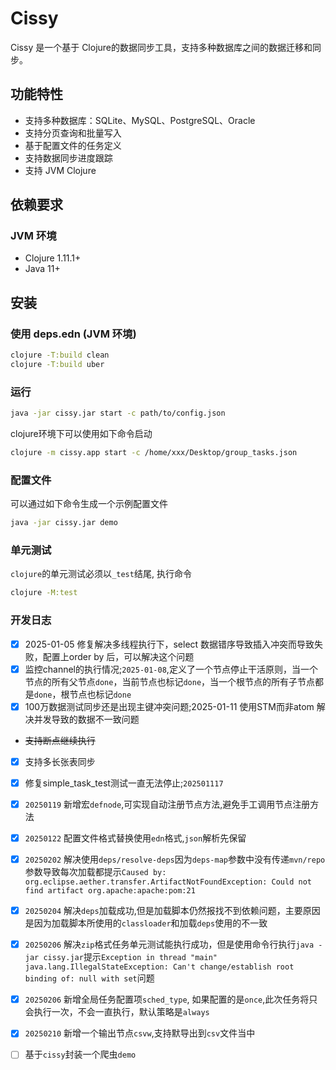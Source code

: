 # Cissy

Cissy 是一个基于 Clojure的数据同步工具，支持多种数据库之间的数据迁移和同步。

## 功能特性

- 支持多种数据库：SQLite、MySQL、PostgreSQL、Oracle
- 支持分页查询和批量写入
- 基于配置文件的任务定义
- 支持数据同步进度跟踪
- 支持 JVM Clojure

## 依赖要求

### JVM 环境
- Clojure 1.11.1+
- Java 11+

## 安装

### 使用 deps.edn (JVM 环境)
```sh
clojure -T:build clean
clojure -T:build uber
```

### 运行
```sh
java -jar cissy.jar start -c path/to/config.json
```
clojure环境下可以使用如下命令启动
```sh
clojure -m cissy.app start -c /home/xxx/Desktop/group_tasks.json
```

### 配置文件
可以通过如下命令生成一个示例配置文件
```sh
java -jar cissy.jar demo
```

### 单元测试
`clojure`的单元测试必须以`_test`结尾, 执行命令
```sh
clojure -M:test
```

### 开发日志
- [x] 2025-01-05 修复解决多线程执行下，select 数据错序导致插入冲突而导致失败，配置上order by 后，可以解决这个问题
- [x] 监控channel的执行情况;`2025-01-08`,定义了一个节点停止干活原则，当一个节点的所有父节点`done`，当前节点也标记`done`，当一个根节点的所有子节点都是`done`，根节点也标记`done`
- [x] 100万数据测试同步还是出现主键冲突问题;2025-01-11 使用STM而非atom 解决并发导致的数据不一致问题
- ~~支持断点继续执行~~
- [x] 支持多长张表同步
- [x] 修复simple_task_test测试一直无法停止;`202501117`
- [x] `20250119` 新增宏`defnode`,可实现自动注册节点方法,避免手工调用节点注册方法
- [x] `20250122` 配置文件格式替换使用`edn`格式,`json`解析先保留
- [x] `20250202` 解决使用`deps/resolve-deps`因为`deps-map`参数中没有传递`mvn/repo`参数导致每次加载都提示`Caused by: org.eclipse.aether.transfer.ArtifactNotFoundException: Could not find artifact org.apache:apache:pom:21`
- [x] `20250204` 解决`deps`加载成功,但是加载脚本仍然报找不到依赖问题，主要原因是因为加载脚本所使用的`classloader`和加载`deps`使用的不一致
- [x] `20250206` 解决`zip`格式任务单元测试能执行成功，但是使用命令行执行`java -jar cissy.jar`提示`Exception in thread "main" java.lang.IllegalStateException: Can't change/establish root binding of: null with set`问题
- [x] `20250206` 新增全局任务配置项`sched_type`, 如果配置的是`once`,此次任务将只会执行一次，不会一直执行，默认策略是`always`
- [x] `20250210` 新增一个输出节点`csvw`,支持默导出到`csv`文件当中
- [ ] 基于`cissy`封装一个爬虫`demo`


